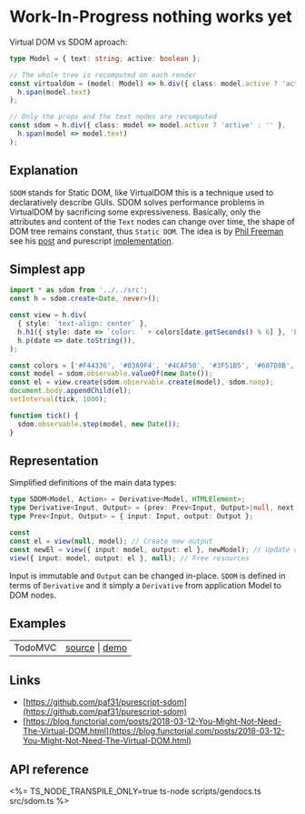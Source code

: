 # Work-In-Progress nothing works yet

Virtual DOM vs SDOM aproach:
```ts
type Model = { text: string; active: boolean };

// The whole tree is recomputed on each render
const virtualdom = (model: Model) => h.div({ class: model.active ? 'active' : '' },
  h.span(model.text)
);

// Only the props and the text nodes are recomputed
const sdom = h.div({ class: model => model.active ? 'active' : '' },
  h.span(model => model.text)
);
```

## Explanation
`SDOM` stands for Static DOM, like VirtualDOM this is a technique used
to declaratively describe GUIs. SDOM solves performance problems in
VirtualDOM by sacrificing some expressiveness. Basically, only the
attributes and content of the `Text` nodes can change over time, the
shape of DOM tree remains constant, thus `Static DOM`. The idea is by
[Phil Freeman](https://github.com/paf31) see his
[post](https://blog.functorial.com/posts/2018-03-12-You-Might-Not-Need-The-Virtual-DOM.html)
and purescript
[implementation](https://github.com/paf31/purescript-sdom).

## Simplest app
```ts
import * as sdom from '../../src';
const h = sdom.create<Date, never>();

const view = h.div(
  { style: `text-align: center` },
  h.h1({ style: date => `color: ` + colors[date.getSeconds() % 6] }, 'Local time'),
  h.p(date => date.toString()),
);

const colors = ['#F44336', '#03A9F4', '#4CAF50', '#3F51B5', '#607D8B', '#FF5722'];
const model = sdom.observable.valueOf(new Date());
const el = view.create(sdom.observable.create(model), sdom.noop);
document.body.appendChild(el);
setInterval(tick, 1000);

function tick() {
  sdom.observable.step(model, new Date());
}
```

## Representation 
Simplified definitions of the main data types:
```ts
type SDOM<Model, Action> = Derivative<Model, HTMLElement>;
type Derivative<Input, Output> = (prev: Prev<Input, Output>|null, next: Input|null) => Output;
type Prev<Input, Output> = { input: Input, output: Output };
```

```ts
const 
const el = view(null, model); // Create new output
const newEl = view({ input: model, output: el }, newModel); // Update output
view({ input: model, output: el }, null); // Free resources
```

Input is immutable and `Output` can be changed in-place. `SDOM` is
defined in terms of `Derivative` and it simply a `Derivative` from
application Model to DOM nodes.

## Examples

<table>
  <tbody>
    <tr>
      <td>TodoMVC</td>
      <td>
	    <a href="https://github.com/lagunoff/typescript-sdom/blob/master/examples/todomvc/src/index.ts" target="_blank">source</a> |
		<a href="https://lagunoff.github.io/typescript-sdom/todomvc/" target="_blank">demo<a>
	  </td>
    </tr>
  </tbody>
</table>

## Links
- [https://github.com/paf31/purescript-sdom](https://github.com/paf31/purescript-sdom)
- [https://blog.functorial.com/posts/2018-03-12-You-Might-Not-Need-The-Virtual-DOM.html](https://blog.functorial.com/posts/2018-03-12-You-Might-Not-Need-The-Virtual-DOM.html)

## API reference
<%= TS_NODE_TRANSPILE_ONLY=true ts-node scripts/gendocs.ts src/sdom.ts %>
